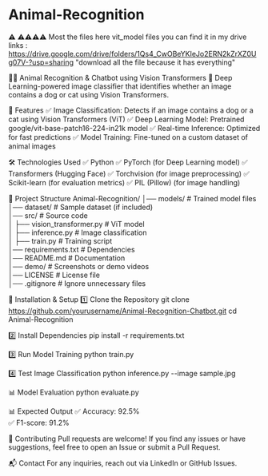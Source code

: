 # Animal-Recognition

⚠️ ⚠️⚠️⚠️⚠️ Most the files here
vit_model files you can find it in my drive links : https://drive.google.com/drive/folders/1Qs4_CwOBeYKIeJo2ERN2kZrXZ0Ug07V-?usp=sharing
"download all the file because it has everything"



🐶🐱 Animal Recognition & Chatbot using Vision Transformers
🚀 Deep Learning-powered image classifier that identifies whether an image contains a dog or cat using Vision Transformers. 

📌 Features
✅ Image Classification: Detects if an image contains a dog or a cat using Vision Transformers (ViT)
✅ Deep Learning Model: Pretrained google/vit-base-patch16-224-in21k model
✅ Real-time Inference: Optimized for fast predictions
✅ Model Training: Fine-tuned on a custom dataset of animal images

🛠️ Technologies Used
✅ Python
✅ PyTorch (for Deep Learning model)
✅ Transformers (Hugging Face)
✅ Torchvision (for image preprocessing)
✅ Scikit-learn (for evaluation metrics)
✅ PIL (Pillow) (for image handling)

📂 Project Structure
Animal-Recognition/
│── models/               # Trained model files  
│── dataset/              # Sample dataset (if included)  
│── src/                  # Source code  
│   ├── vision_transformer.py  # ViT model  
│   ├── inference.py           # Image classification  
│   ├── train.py               # Training script  
│── requirements.txt      # Dependencies  
│── README.md             # Documentation  
│── demo/                 # Screenshots or demo videos  
│── LICENSE               # License file  
│── .gitignore            # Ignore unnecessary files  

🚀 Installation & Setup
1️⃣ Clone the Repository
git clone https://github.com/yourusername/Animal-Recognition-Chatbot.git
cd Animal-Recognition

2️⃣ Install Dependencies
pip install -r requirements.txt

3️⃣ Run Model Training
python train.py

4️⃣ Test Image Classification
python inference.py --image sample.jpg


📊 Model Evaluation
python evaluate.py

📊 Expected Output 
✅ Accuracy: 92.5%  
✅ F1-score: 91.2%  

🤝 Contributing
Pull requests are welcome! If you find any issues or have suggestions, feel free to open an Issue or submit a Pull Request.

📬 Contact
For any inquiries, reach out via LinkedIn or GitHub Issues.
